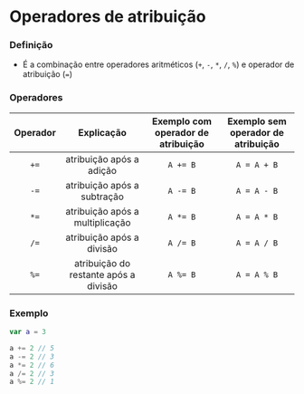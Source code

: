 # Operadores de atribuição

### Definição

* É a combinação entre operadores aritméticos (`+`, `-`, `*`, `/`, `%`) e operador de atribuição (`=`)

### Operadores

Operador | Explicação | Exemplo com operador de atribuição | Exemplo sem operador de atribuição
:------: | :--------: | :--------------------------------: | :--------------------------------:
`+=` | atribuição após a adição | `A += B` | `A = A + B`
`-=` | atribuição após a subtração | `A -= B` | `A = A - B`
`*=` | atribuição após a multiplicação | `A *= B` | `A = A * B`
`/=` | atribuição após a divisão | `A /= B` | `A = A / B`
`%=` | atribuição do restante após a divisão | `A %= B` | `A = A % B`

### Exemplo

```kotlin
var a = 3

a += 2 // 5
a -= 2 // 3
a *= 2 // 6
a /= 2 // 3
a %= 2 // 1
```